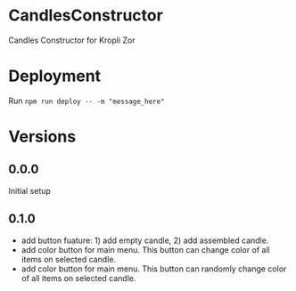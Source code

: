 # CandlesConstructor

Candles Constructor for Kropli Zor

# Deployment

Run `npm run deploy -- -m "message_here"`

# Versions

## 0.0.0

Initial setup

## 0.1.0

- add button fuature: 1) add empty candle, 2) add assembled candle.
- add color button for main menu. This button can change color of all items on selected candle.
- add color button for main menu. This button can randomly change color of all items on selected candle.
